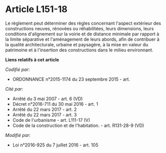 # Article L151-18

Le règlement peut déterminer des règles concernant l'aspect extérieur des constructions neuves, rénovées ou réhabilitées,
leurs dimensions, leurs conditions d'alignement sur la voirie et de distance minimale par rapport à la limite séparative et
l'aménagement de leurs abords, afin de contribuer à la qualité architecturale, urbaine et paysagère, à la mise en valeur du
patrimoine et à l'insertion des constructions dans le milieu environnant.

**Liens relatifs à cet article**

_Codifié par_:

  - ORDONNANCE n°2015-1174 du 23 septembre 2015 - art.

_Cité par_:

  - Arrêté du 3 mai 2007 - art. 6 (VD)
  - Décret n°2016-711 du 30 mai 2016 - art. 1
  - Arrêté du 22 mars 2017 - art. 2
  - Arrêté du 22 mars 2017 - art. 3
  - Code de l'urbanisme - art. L111-17 (V)
  - Code de la construction et de l'habitation. - art. R131-28-9 (VD)

_Modifié par_:

  - Loi n°2016-925 du 7 juillet 2016 - art. 105
